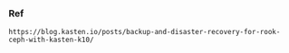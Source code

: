 ### Ref
```
https://blog.kasten.io/posts/backup-and-disaster-recovery-for-rook-ceph-with-kasten-k10/
```

